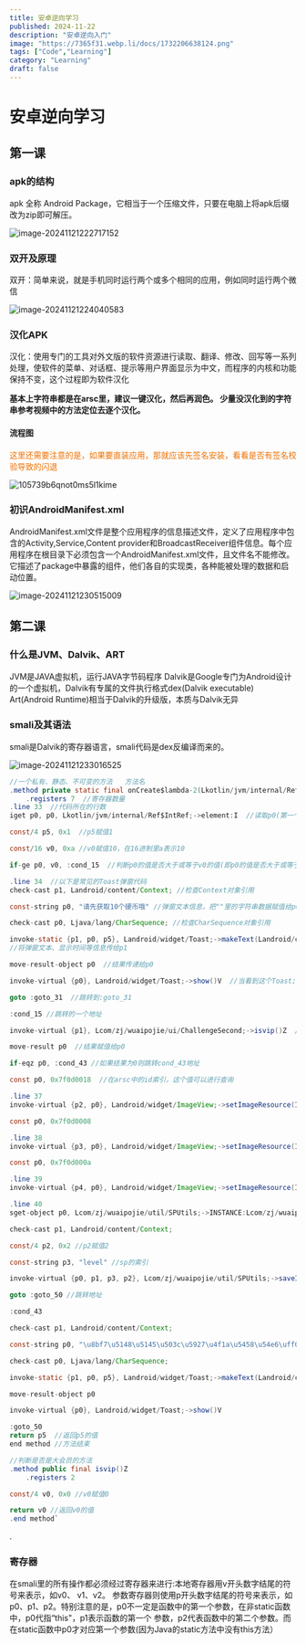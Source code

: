 ```yaml
---
title: 安卓逆向学习
published: 2024-11-22
description: "安卓逆向入门"
image: "https://7365f31.webp.li/docs/1732206638124.png"
tags: ["Code","Learning"]
category: "Learning"
draft: false
---
```

# 安卓逆向学习
## 第一课
### apk的结构

apk 全称 Android Package，它相当于一个压缩文件，只要在电脑上将apk后缀改为zip即可解压。

![image-20241121222717152](https://7365f31.webp.li/docs/1732199237199.png)

### 双开及原理

双开：简单来说，就是手机同时运行两个或多个相同的应用，例如同时运行两个微信

![image-20241121224040583](https://7365f31.webp.li/docs/1732200040619.png)

### 汉化APK

汉化：使用专门的工具对外文版的软件资源进行读取、翻译、修改、回写等一系列处理，使软件的菜单、对话框、提示等用户界面显示为中文，而程序的内核和功能保持不变，这个过程即为软件汉化

**基本上字符串都是在arsc里，建议一键汉化，然后再润色。
少量没汉化到的字符串参考视频中的方法定位去逐个汉化。**

#### 流程图

<font color=#ED7001>这里还需要注意的是，如果要直装应用，那就应该先签名安装，看看是否有签名校验导致的闪退</font>

![105739b6qnot0ms5l1kime](https://7365f31.webp.li/docs/1732200112827.png)

### 初识AndroidManifest.xml

AndroidManifest.xml文件是整个应用程序的信息描述文件，定义了应用程序中包含的Activity,Service,Content provider和BroadcastReceiver组件信息。每个应用程序在根目录下必须包含一个AndroidManifest.xml文件，且文件名不能修改。它描述了package中暴露的组件，他们各自的实现类，各种能被处理的数据和启动位置。

![image-20241121230515009](https://7365f31.webp.li/docs/1732201515038.png)

## 第二课

### 什么是JVM、Dalvik、ART

JVM是JAVA虚拟机，运行JAVA字节码程序
Dalvik是Google专门为Android设计的一个虚拟机，Dalvik有专属的文件执行格式dex(Dalvik executable)
Art(Android Runtime)相当于Dalvik的升级版，本质与Dalvik无异

### smali及其语法

smali是Dalvik的寄存器语言，smali代码是dex反编译而来的。

![image-20241121233016525](https://7365f31.webp.li/docs/1732203016582.png)



```java
//一个私有、静态、不可变的方法   方法名
.method private static final onCreate$lambda-2(Lkotlin/jvm/internal/Ref$IntRef;Lcom/zj/wuaipojie/ui/ChallengeSecond;Landroid/widget/ImageView;Landroid/widget/ImageView;Landroid/widget/ImageView;Landroid/view/View;)Z //(这里面是方法的参数)这里是方法返回值类型，表示布尔值类型，返回假或真
    .registers 7  //寄存器数量
.line 33  //代码所在的行数
iget p0, p0, Lkotlin/jvm/internal/Ref$IntRef;->element:I  //读取p0(第一个参数，参考寄存器知识)中element的值赋值给p0

const/4 p5, 0x1  //p5赋值1

const/16 v0, 0xa //v0赋值10，在16进制里a表示10

if-ge p0, v0, :cond_15  //判断p0的值是否大于或等于v0的值(即p0的值是否大于或等于10)，如果大于或等于则跳转到:cond_15

.line 34  //以下是常见的Toast弹窗代码
check-cast p1, Landroid/content/Context; //检查Context对象引用

const-string p0, "请先获取10个硬币哦" //弹窗文本信息，把""里的字符串数据赋值给p0

check-cast p0, Ljava/lang/CharSequence; //检查CharSequence对象引用

invoke-static {p1, p0, p5}, Landroid/widget/Toast;->makeText(Landroid/content/Context;Ljava/lang/CharSequence;I)Landroid/widget/Toast; 
//将弹窗文本、显示时间等信息传给p1

move-result-object p0  //结果传递给p0

invoke-virtual {p0}, Landroid/widget/Toast;->show()V  //当看到这个Toast;->show你就应该反应过来这里是弹窗代码

goto :goto_31  //跳转到:goto_31

:cond_15 //跳转的一个地址

invoke-virtual {p1}, Lcom/zj/wuaipojie/ui/ChallengeSecond;->isvip()Z  //判断isvip方法的返回值是否为真(即结果是否为1)

move-result p0  //结果赋值给p0

if-eqz p0, :cond_43 //如果结果为0则跳转cond_43地址

const p0, 0x7f0d0018  //在arsc中的id索引，这个值可以进行查询

.line 37
invoke-virtual {p2, p0}, Landroid/widget/ImageView;->setImageResource(I)V //设置图片资源

const p0, 0x7f0d0008

.line 38
invoke-virtual {p3, p0}, Landroid/widget/ImageView;->setImageResource(I)V

const p0, 0x7f0d000a

.line 39
invoke-virtual {p4, p0}, Landroid/widget/ImageView;->setImageResource(I)V

.line 40
sget-object p0, Lcom/zj/wuaipojie/util/SPUtils;->INSTANCE:Lcom/zj/wuaipojie/util/SPUtils; 

check-cast p1, Landroid/content/Context;

const/4 p2, 0x2 //p2赋值2

const-string p3, "level" //sp的索引

invoke-virtual {p0, p1, p3, p2}, Lcom/zj/wuaipojie/util/SPUtils;->saveInt(Landroid/content/Context;Ljava/lang/String;I)V //写入数据

goto :goto_50 //跳转地址

:cond_43

check-cast p1, Landroid/content/Context;

const-string p0, "\u8bf7\u5148\u5145\u503c\u5927\u4f1a\u5458\u54e6\uff01" //请先充值大会员哦！

check-cast p0, Ljava/lang/CharSequence;

invoke-static {p1, p0, p5}, Landroid/widget/Toast;->makeText(Landroid/content/Context;Ljava/lang/CharSequence;I)Landroid/widget/Toast;

move-result-object p0

invoke-virtual {p0}, Landroid/widget/Toast;->show()V

:goto_50
return p5  //返回p5的值
end method //方法结束

//判断是否是大会员的方法
.method public final isvip()Z
    .registers 2

const/4 v0, 0x0 //v0赋值0

return v0 //返回v0的值
.end method`
```
.





### 寄存器

在smali里的所有操作都必须经过寄存器来进行:本地寄存器用v开头数字结尾的符号来表示，如v0、 v1、v2。 参数寄存器则使用p开头数字结尾的符号来表示，如p0、p1、p2。特别注意的是，p0不一定是函数中的第一个参数，在非static函数中，p0代指“this"，p1表示函数的第一个 参数，p2代表函数中的第二个参数。而在static函数中p0才对应第一个参数(因为Java的static方法中没有this方法）



